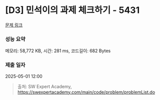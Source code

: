# [D3] 민석이의 과제 체크하기 - 5431 

[문제 링크](https://swexpertacademy.com/main/code/problem/problemDetail.do?contestProbId=AWVl3rWKDBYDFAXm) 

### 성능 요약

메모리: 58,772 KB, 시간: 281 ms, 코드길이: 682 Bytes

### 제출 일자

2025-05-01 12:00



> 출처: SW Expert Academy, https://swexpertacademy.com/main/code/problem/problemList.do
